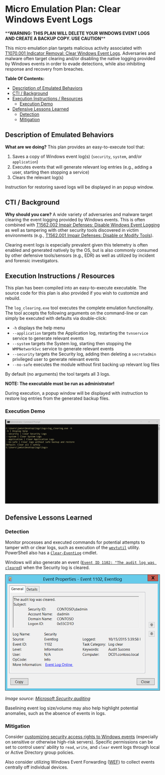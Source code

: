 # Micro Emulation Plan: Clear Windows Event Logs

\*\***WARNING: THIS PLAN WILL DELETE YOUR WINDOWS EVENT LOGS AND CREATE A BACKUP COPY. USE CAUTION**\*\*

This micro emulation plan targets malicious activity associated with [T1070.001 Indicator Removal: Clear Windows Event Logs](https://attack.mitre.org/techniques/T1070/001/). Adversaries and malware often target clearing and/or disabling the native logging provided by Windows events in order to evade detections, while also inhibiting response and recovery from breaches.

**Table Of Contents:**

- [Description of Emulated Behaviors](#description-of-emulated-behaviors)
- [CTI / Background](#cti--background)
- [Execution Instructions / Resources](#execution-instructions--resources)
  - [Execution Demo](#execution-demo)
- [Defensive Lessons Learned](#defensive-lessons-learned)
  - [Detection](#detection)
  - [Mitigation](#mitigation)

## Description of Emulated Behaviors

**What are we doing?** This plan provides an easy-to-execute tool that:

1. Saves a copy of Windows event log(s) (`security`, `system`, and/or `application`)
2. Executes events that will generate relevant log entries (e.g., adding a user, starting then stopping a service)
3. Clears the relevant log(s)

Instruction for restoring saved logs will be displayed in an popup window.

## CTI / Background

**Why should you care?** A wide variety of adversaries and malware target clearing the event logging provided by Windows events. This is often combined with [T1562.002 Impair Defenses: Disable Windows Event Logging](https://attack.mitre.org/techniques/T1562/002/) as well as tampering with other security tools discovered in victim environments (e.g., [T1562.001 Impair Defenses: Disable or Modify Tools](https://attack.mitre.org/techniques/T1562/001/)).

Clearing event logs is especially prevalent given this telemetry is often enabled and generated natively by the OS, but is also commonly consumed by other defensive tools/sensors (e.g., EDR) as well as utilized by incident and forensic investigators.

## Execution Instructions / Resources

This plan has been compiled into an easy-to-execute executable. The source code for this plan is also provided if you wish to customize and rebuild.

The `log_clearing.exe` tool executes the complete emulation functionality. The tool accepts the following arguments on the command-line or can simply be executed with defaults via  double-click:

- `-h` displays the help menu
- `--application` targets the Application log, restarting the `tvnservice` service to generate relevant events
- `--system` targets the System log, starting then stopping the `WMPNetworkSvc` service to generate relevant events
- `--security` targets the Security log, adding then deleting a `secretadmin` privileged user to generate relevant events
- `--no-safe` executes the module without first backing up relevant log files

By default (no arguments) the tool targets all 3 logs.

**NOTE: The executable must be run as administrator!**

During execution, a popup window will be displayed with instruction to restore log entries from the generated backup files.

### Execution Demo

![Animated screen capture demonstrating use of the tool.](docs/logz.gif)

## Defensive Lessons Learned

### Detection

Monitor processes and executed commands for potential attempts to tamper with or clear logs, such as execution of the [`wevtutil`](https://learn.microsoft.com/windows-server/administration/windows-commands/wevtutil) utility. PowerShell also has a [`Clear-EventLog`](https://learn.microsoft.com/powershell/module/microsoft.powershell.management/clear-eventlog) cmdlet.

Windows will also generate an event ([`Event ID 1102: "The audit log was cleared`](https://learn.microsoft.com/windows/security/threat-protection/auditing/event-1102)) when the Security log is cleared.

![1102(S): The audit log was cleared.](docs/event-1102.png)

*Image source: [Microsoft Security auditing](https://learn.microsoft.com/windows/security/threat-protection/auditing/event-1102)*

Baselining event log size/volume may also help highlight potential anomalies, such as the absence of events in logs.

### Mitigation

Consider [customizing security access rights to Windows events](https://learn.microsoft.com/troubleshoot/windows-server/group-policy/set-event-log-security-locally-or-via-group-policy) (especially on sensitive or otherwise high-risk servers). Specific permissions can be set to control users' ability to `read`, `write`, and `clear` event logs through local or Active Directory group policies.

Also consider utilizing Windows Event Forwarding ([WEF](https://learn.microsoft.com/windows/security/threat-protection/use-windows-event-forwarding-to-assist-in-intrusion-detection)) to collect events centrally off individual devices.
